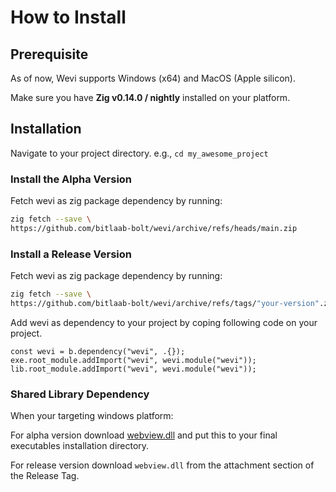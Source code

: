 # How to Install

## Prerequisite

As of now, Wevi supports Windows (x64) and MacOS (Apple silicon).

Make sure you have **Zig v0.14.0 / nightly** installed on your platform.

## Installation

Navigate to your project directory. e.g., `cd my_awesome_project`

### Install the Alpha Version

Fetch wevi as zig package dependency by running:

```sh
zig fetch --save \
https://github.com/bitlaab-bolt/wevi/archive/refs/heads/main.zip
```

### Install a Release Version

Fetch wevi as zig package dependency by running:

```sh
zig fetch --save \
https://github.com/bitlaab-bolt/wevi/archive/refs/tags/"your-version".zip
```

Add wevi as dependency to your project by coping following code on your project.

```zig title="build.zig"
const wevi = b.dependency("wevi", .{});
exe.root_module.addImport("wevi", wevi.module("wevi"));
lib.root_module.addImport("wevi", wevi.module("wevi"));
```

### Shared Library Dependency

When your targeting windows platform:

For alpha version download [webview.dll](https://github.com/bitlaab-bolt/wevi/blob/main/libs/windows/webview.dll) and put this to your final executables installation directory.

For release version download `webview.dll` from the attachment section of the Release Tag.
